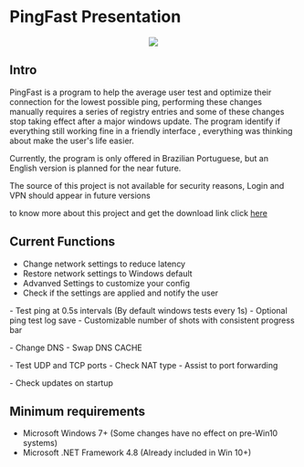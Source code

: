 # PingFast Presentation

<p align="center">
  <img src="https://user-images.githubusercontent.com/106140045/187012517-be90852f-55e5-435c-a49b-13ecddc030cf.jpg?raw=true"/>
</p>

## Intro

PingFast is a program to help the average user test and optimize their connection for the lowest possible ping, performing these changes manually requires a series of registry entries and some of these changes stop taking effect after a major windows update. The program identify if everything still working fine in a friendly interface , everything was thinking about make the user's life easier. </p>

Currently, the program is only offered in Brazilian Portuguese, but an English version is planned for the near future. </p>

The source of this project is not available for security reasons, Login and VPN should appear in future versions </p>

to know more about this project and get the download link click <a href="https://pingfast.com.br">here</a>

## Current Functions

- Change network settings to reduce latency
- Restore network settings to Windows default
- Advanved Settings to customize your config
- Check if the settings are applied and notify the user
</p>
- Test ping at 0.5s intervals (By default windows tests every 1s)
- Optional ping test log save
- Customizable number of shots with consistent progress bar
</p>
- Change DNS
- Swap DNS CACHE
</p>
- Test UDP and TCP ports
- Check NAT type
- Assist to port forwarding 
</p>
- Check updates on startup

## Minimum requirements

- Microsoft Windows 7+ (Some changes have no effect on pre-Win10 systems)
- Microsoft .NET Framework 4.8 (Already included in Win 10+)
